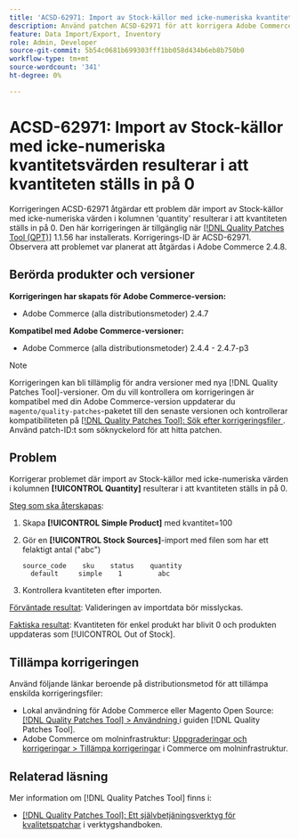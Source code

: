 ```yaml
---
title: 'ACSD-62971: Import av Stock-källor med icke-numeriska kvantitetsvärden resulterar i att kvantiteten ställs in på 0'
description: Använd patchen ACSD-62971 för att korrigera Adobe Commerce-problemet, där import av Stock-källor med icke-numeriska värden i kolumnen 'quantity' resulterar i att kvantiteten ställs in på 0.
feature: Data Import/Export, Inventory
role: Admin, Developer
source-git-commit: 5b54c0681b699303fff1bb058d434b6eb8b750b0
workflow-type: tm+mt
source-wordcount: '341'
ht-degree: 0%

---
```



# ACSD-62971: Import av Stock-källor med icke-numeriska kvantitetsvärden resulterar i att kvantiteten ställs in på 0

Korrigeringen ACSD-62971 åtgärdar ett problem där import av Stock-källor med icke-numeriska värden i kolumnen &#39;quantity&#39; resulterar i att kvantiteten ställs in på 0. Den här korrigeringen är tillgänglig när [[!DNL Quality Patches Tool (QPT)]](/help/tools/quality-patches-tool/quality-patches-tool-to-self-serve-quality-patches.md) 1.1.56 har installerats. Korrigerings-ID är ACSD-62971. Observera att problemet var planerat att åtgärdas i Adobe Commerce 2.4.8.

## Berörda produkter och versioner

**Korrigeringen har skapats för Adobe Commerce-version:**

* Adobe Commerce (alla distributionsmetoder) 2.4.7

**Kompatibel med Adobe Commerce-versioner:**

* Adobe Commerce (alla distributionsmetoder) 2.4.4 - 2.4.7-p3

>[!NOTE]
>
>Korrigeringen kan bli tillämplig för andra versioner med nya [!DNL Quality Patches Tool]-versioner. Om du vill kontrollera om korrigeringen är kompatibel med din Adobe Commerce-version uppdaterar du `magento/quality-patches`-paketet till den senaste versionen och kontrollerar kompatibiliteten på [[!DNL Quality Patches Tool]: Sök efter korrigeringsfiler ](https://experienceleague.adobe.com/tools/commerce-quality-patches/index.html?lang=sv-SE). Använd patch-ID:t som söknyckelord för att hitta patchen.

## Problem

Korrigerar problemet där import av Stock-källor med icke-numeriska värden i kolumnen **[!UICONTROL Quantity]** resulterar i att kvantiteten ställs in på 0.

<u>Steg som ska återskapas</u>:

1. Skapa **[!UICONTROL Simple Product]** med kvantitet=100
1. Gör en **[!UICONTROL Stock Sources]**-import med filen som har ett felaktigt antal (&quot;abc&quot;)

   ```table
   source_code    sku    status    quantity
     default     simple    1         abc
   ```

1. Kontrollera kvantiteten efter importen.

<u>Förväntade resultat</u>:
Valideringen av importdata bör misslyckas.

<u>Faktiska resultat</u>:
Kvantiteten för enkel produkt har blivit 0 och produkten uppdateras som [!UICONTROL Out of Stock].

## Tillämpa korrigeringen

Använd följande länkar beroende på distributionsmetod för att tillämpa enskilda korrigeringsfiler:

* Lokal användning för Adobe Commerce eller Magento Open Source: [[!DNL Quality Patches Tool] > Användning ](/help/tools/quality-patches-tool/usage.md) i guiden [!DNL Quality Patches Tool].
* Adobe Commerce om molninfrastruktur: [Uppgraderingar och korrigeringar > Tillämpa korrigeringar](https://experienceleague.adobe.com/docs/commerce-cloud-service/user-guide/develop/upgrade/apply-patches.html?lang=sv-SE) i Commerce om molninfrastruktur.

## Relaterad läsning

Mer information om [!DNL Quality Patches Tool] finns i:

* [[!DNL Quality Patches Tool]: Ett självbetjäningsverktyg för kvalitetspatchar](/help/tools/quality-patches-tool/quality-patches-tool-to-self-serve-quality-patches.md) i verktygshandboken.

